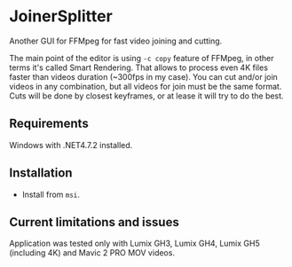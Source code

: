 JoinerSplitter
==============

Another GUI for FFMpeg for fast video joining and cutting.

The main point of the editor is using `-c copy` feature of FFMpeg, in other terms it's called Smart Rendering. 
That allows to process even 4K files faster than videos duration (~300fps in my case). 
You can cut and/or join videos in any combination, but all videos for join must be the same format.
Cuts will be done by closest keyframes, or at lease it will try to do the best.

Requirements
------------
Windows with .NET4.7.2 installed.

Installation
------------
* Install from `msi`. 

Current limitations and issues
------------------------------
Application was tested only with Lumix GH3, Lumix GH4, Lumix GH5 (including 4K) and Mavic 2 PRO MOV videos.
